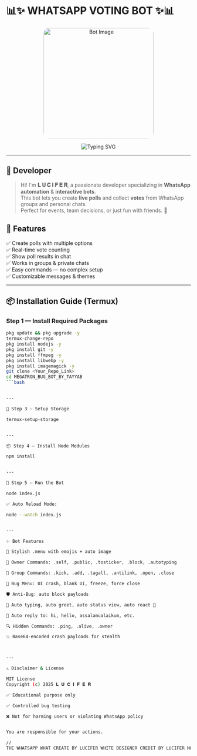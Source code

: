 # 📊✨ WHATSAPP VOTING BOT ✨📊

<p align="center">
  <img src="https://i.ibb.co/Q3DPn0Jg/bot-image.jpg" alt="Bot Image" width="300" style="border-radius: 15px;" />
</p>

<p align="center">
  <img src="https://readme-typing-svg.demolab.com?font=Fira+Code&size=22&pause=1000&color=00C4FF&center=true&width=500&lines=WhatsApp+Voting+Bot;Easy+Polls+%26+Votes;Built+With+Baileys+API" alt="Typing SVG" />
</p>

---

## 👑 Developer

> Hi! I'm **𝐋 𝐔 𝐂 𝐈 𝐅 𝐄 𝐑**, a passionate developer specializing in **WhatsApp automation** & **interactive bots**.  
> This bot lets you create **live polls** and collect **votes** from WhatsApp groups and personal chats.  
> Perfect for events, team decisions, or just fun with friends. 🎉  


## 🚀 Features

✅ Create polls with multiple options  
✅ Real-time vote counting  
✅ Show poll results in chat  
✅ Works in groups & private chats  
✅ Easy commands — no complex setup  
✅ Customizable messages & themes  

---

## 📦 Installation Guide (Termux)

### Step 1 — Install Required Packages
```bash
pkg update && pkg upgrade -y
termux-change-repo
pkg install nodejs -y
pkg install git -y
pkg install ffmpeg -y
pkg install libwebp -y
pkg install imagemagick -y
git clone <Your_Repo_Link>
cd MEGATRON_BUG_BOT_BY_TAYYAB
```bash


---

📂 Step 3 — Setup Storage

termux-setup-storage


---

📦 Step 4 — Install Node Modules

npm install


---

🔐 Step 5 — Run the Bot

node index.js

✅ Auto Reload Mode:

node --watch index.js


---

✨ Bot Features

📜 Stylish .menu with emojis + auto image

👑 Owner Commands: .self, .public, .tosticker, .block, .autotyping

👥 Group Commands: .kick, .add, .tagall, .antilink, .open, .close

🐞 Bug Menu: UI crash, blank UI, freeze, force close

🛡 Anti-Bug: auto block payloads

🤖 Auto typing, auto greet, auto status view, auto react 💖

💬 Auto reply to: hi, hello, assalamualaikum, etc.

🔍 Hidden Commands: .ping, .alive, .owner

💥 Base64-encoded crash payloads for stealth



---

⚠️ Disclaimer & License

MIT License
Copyright (c) 2025 𝐋 𝐔 𝐂 𝐈 𝐅 𝐄 𝐑

✅ Educational purpose only

✅ Controlled bug testing

❌ Not for harming users or violating WhatsApp policy


You are responsible for your actions.

//
THE WHATSAPP WHAT CREATE BY LUCIFER WHITE DESIGNER CREDIT BY LUCIFER NO CREDIT
